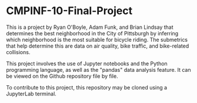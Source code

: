 # CMPINF-10-Final-Project

This is a project by Ryan O'Boyle, Adam Funk, and Brian Lindsay that determines the best neighborhood in the City of Pittsburgh by inferring which neighborhood is the most suitable for bicycle riding. The submetrics that help determine this are data on air quality, bike traffic, and bike-related collisions.

This project involves the use of Jupyter notebooks and the Python programming language, as well as the "pandas" data analysis feature. It can be viewed on the Github repository file by file.

To contribute to this project, this repository may be cloned using a JupyterLab terminal.
